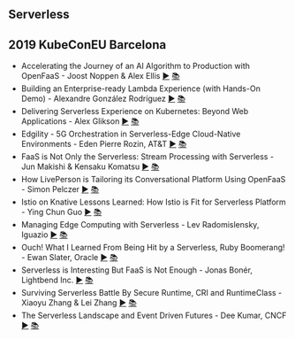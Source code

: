 Serverless
---
## 2019 KubeConEU Barcelona

* Accelerating the Journey of an AI Algorithm to Production with OpenFaaS - Joost Noppen &amp; Alex Ellis [▶️](https://www.youtube.com/watch?v=y77HlN2Fa-w) [ 📚](https://static.sched.com/hosted_files/kccnceu19/0b/Joost_Noppen_Alex_Ellis_Kubecon_2019.pdf)
* Building an Enterprise-ready Lambda Experience (with Hands-On Demo) - Alexandre González Rodríguez [▶️](https://www.youtube.com/watch?v=rYp97G6aE68) [ 📚](https://static.sched.com/hosted_files/kccnceu19/e5/Building%20an%20Enterprise-ready%20Lambda%20Experience.pdf)
* Delivering Serverless Experience on Kubernetes: Beyond Web Applications - Alex Glikson [▶️](https://www.youtube.com/watch?v=VCGlGlBdr-o) [ 📚](https://static.sched.com/hosted_files/kccnceu19/f7/SCP%20Beyond%20-%20KubeCon19%20v1.pdf)
* Edgility - 5G Orchestration in Serverless-Edge Cloud-Native Environments - Eden Pierre Rozin, AT&amp;T [▶️](https://www.youtube.com/watch?v=NHNhGgcGbLw) [ 📚](https://static.sched.com/hosted_files/kccnceu19/d8/CNCF_EU19_PPT_Eden_Rozin_Final_21.05.pdf)
* FaaS is Not Only the Serverless: Stream Processing with Serverless - Jun Makishi &amp; Kensaku Komatsu [▶️](https://www.youtube.com/watch?v=-f88Kp_wjxo) [ 📚](https://static.sched.com/hosted_files/kccnceu19/13/Serverless_NTTCom.pdf)
* How LivePerson is Tailoring its Conversational Platform Using OpenFaaS - Simon Pelczer [▶️](https://www.youtube.com/watch?v=bt06Z28uzPA) [ 📚](https://static.sched.com/hosted_files/kccnceu19/e1/How_LivePerson_is_tailoring_its_Conversational_Platform_using_OpenFaaS_Final.pdf)
* Istio on Knative Lessons Learned: How Istio is Fit for Serverless Platform - Ying Chun Guo [▶️](https://www.youtube.com/watch?v=DN7chnOM0g0) [ 📚](https://static.sched.com/hosted_files/kccnceu19/5f/Knative-on-Istio.pdf)
* Managing Edge Computing with Serverless - Lev Radomislensky, Iguazio [▶️](https://www.youtube.com/watch?v=S7W5Vgcpi2s) [ 📚](https://static.sched.com/hosted_files/kccnceu19/ab/Managing%20Edge%20Computing%20with%20Serverless.pdf)
* Ouch! What I Learned From Being Hit by a Serverless, Ruby Boomerang! - Ewan Slater, Oracle [▶️](https://www.youtube.com/watch?v=qRI4cE2JefQ) [ 📚](https://static.sched.com/hosted_files/kccnceu19/38/Serverless_Ruby_Boomerang_23-05-19.pdf)
* Serverless is Interesting But FaaS is Not Enough - Jonas Bonér, Lightbend Inc. [▶️](https://www.youtube.com/watch?v=J3PyYmdTsnQ) [ 📚](https://static.sched.com/hosted_files/kccnceu19/0a/Towards%20Stateful%20Serverless.pdf)
* Surviving Serverless Battle By Secure Runtime, CRI and RuntimeClass - Xiaoyu Zhang &amp; Lei Zhang [▶️](https://www.youtube.com/watch?v=2_je65FCltk) [ 📚](https://static.sched.com/hosted_files/kccnceu19/81/Surviving%20Serverless%20Battle%20By%20Secure%20Runtime%2C%20CRI%20and%20RuntimeClass.pdf)
* The Serverless Landscape and Event Driven Futures - Dee Kumar, CNCF [▶️](https://www.youtube.com/watch?v=feo-UUPyzSI) [ 📚](https://static.sched.com/hosted_files/kccnceu19/84/Serverless.pdf)
